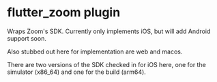 # flutter_zoom plugin

Wraps Zoom's SDK. Currently only implements iOS, but will add Android support soon. 

Also stubbed out here for implementation are web and macos.

There are two versions of the SDK checked in for iOS here, one for the simulator (x86_64) and one for the build (arm64). 

